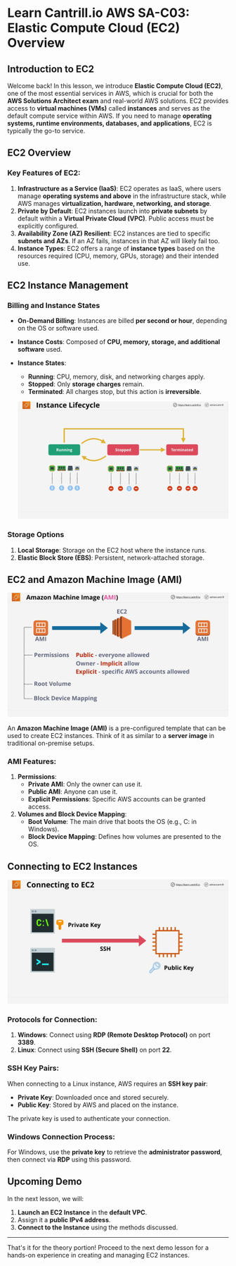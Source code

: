 # Learn Cantrill.io AWS SA-C03: Elastic Compute Cloud (EC2) Overview

## Introduction to EC2

Welcome back! In this lesson, we introduce **Elastic Compute Cloud (EC2)**, one of the most essential services in AWS, which is crucial for both the **AWS Solutions Architect exam** and real-world AWS solutions. EC2 provides access to **virtual machines (VMs)** called **instances** and serves as the default compute service within AWS. If you need to manage **operating systems, runtime environments, databases, and applications**, EC2 is typically the go-to service.

## EC2 Overview

### Key Features of EC2:

1. **Infrastructure as a Service (IaaS)**: EC2 operates as IaaS, where users manage **operating systems and above** in the infrastructure stack, while AWS manages **virtualization, hardware, networking, and storage**.
2. **Private by Default**: EC2 instances launch into **private subnets** by default within a **Virtual Private Cloud (VPC)**. Public access must be explicitly configured.
3. **Availability Zone (AZ) Resilient**: EC2 instances are tied to specific **subnets and AZs**. If an AZ fails, instances in that AZ will likely fail too.
4. **Instance Types**: EC2 offers a range of **instance types** based on the resources required (CPU, memory, GPUs, storage) and their intended use.

## EC2 Instance Management

### Billing and Instance States

- **On-Demand Billing**: Instances are billed **per second or hour**, depending on the OS or software used.
- **Instance Costs**: Composed of **CPU, memory, storage, and additional software** used.
- **Instance States**:

  - **Running**: CPU, memory, disk, and networking charges apply.
  - **Stopped**: Only **storage charges** remain.
  - **Terminated**: All charges stop, but this action is **irreversible**.

  ![alt text](image-5.png)

### Storage Options

1. **Local Storage**: Storage on the EC2 host where the instance runs.
2. **Elastic Block Store (EBS)**: Persistent, network-attached storage.

## EC2 and Amazon Machine Image (AMI)

![alt text](image-6.png)

An **Amazon Machine Image (AMI)** is a pre-configured template that can be used to create EC2 instances. Think of it as similar to a **server image** in traditional on-premise setups.

### AMI Features:

1. **Permissions**:
   - **Private AMI**: Only the owner can use it.
   - **Public AMI**: Anyone can use it.
   - **Explicit Permissions**: Specific AWS accounts can be granted access.
2. **Volumes and Block Device Mapping**:
   - **Boot Volume**: The main drive that boots the OS (e.g., C: in Windows).
   - **Block Device Mapping**: Defines how volumes are presented to the OS.

## Connecting to EC2 Instances

![alt text](image-7.png)

### Protocols for Connection:

1. **Windows**: Connect using **RDP (Remote Desktop Protocol)** on port **3389**.
2. **Linux**: Connect using **SSH (Secure Shell)** on port **22**.

### SSH Key Pairs:

When connecting to a Linux instance, AWS requires an **SSH key pair**:

- **Private Key**: Downloaded once and stored securely.
- **Public Key**: Stored by AWS and placed on the instance.

The private key is used to authenticate your connection.

### Windows Connection Process:

For Windows, use the **private key** to retrieve the **administrator password**, then connect via **RDP** using this password.

## Upcoming Demo

In the next lesson, we will:

1. **Launch an EC2 Instance** in the **default VPC**.
2. Assign it a **public IPv4 address**.
3. **Connect to the Instance** using the methods discussed.

---

That's it for the theory portion! Proceed to the next demo lesson for a hands-on experience in creating and managing EC2 instances.
